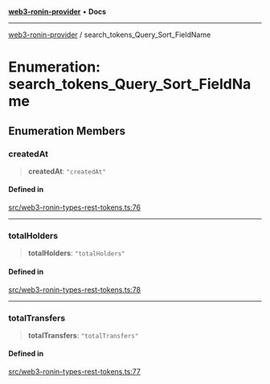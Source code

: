 [**web3-ronin-provider**](../README.md) • **Docs**

***

[web3-ronin-provider](../globals.md) / search\_tokens\_Query\_Sort\_FieldName

# Enumeration: search\_tokens\_Query\_Sort\_FieldName

## Enumeration Members

### createdAt

> **createdAt**: `"createdAt"`

#### Defined in

[src/web3-ronin-types-rest-tokens.ts:76](https://github.com/chuacw/web3-ronin-provider/blob/1a659b81d9c7d7afbced0ae2b11550f4f6c0a233/src/web3-ronin-types-rest-tokens.ts#L76)

***

### totalHolders

> **totalHolders**: `"totalHolders"`

#### Defined in

[src/web3-ronin-types-rest-tokens.ts:78](https://github.com/chuacw/web3-ronin-provider/blob/1a659b81d9c7d7afbced0ae2b11550f4f6c0a233/src/web3-ronin-types-rest-tokens.ts#L78)

***

### totalTransfers

> **totalTransfers**: `"totalTransfers"`

#### Defined in

[src/web3-ronin-types-rest-tokens.ts:77](https://github.com/chuacw/web3-ronin-provider/blob/1a659b81d9c7d7afbced0ae2b11550f4f6c0a233/src/web3-ronin-types-rest-tokens.ts#L77)

